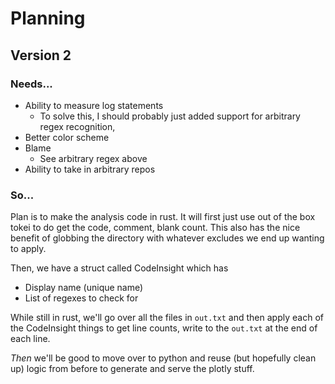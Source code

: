 # Planning

## Version 2

### Needs...

- Ability to measure log statements
    - To solve this, I should probably just added support for arbitrary regex recognition,
- Better color scheme
- Blame
    - See arbitrary regex above
- Ability to take in arbitrary repos

### So...

Plan is to make the analysis code in rust. It will first just use out of the box tokei to do get the code, comment, blank count. This also has the nice benefit of globbing the directory with whatever excludes we end up wanting to apply.

Then, we have a struct called CodeInsight which has

- Display name (unique name)
- List of regexes to check for

While still in rust, we'll go over all the files in `out.txt` and then apply each of the CodeInsight things to get line counts, write to the `out.txt` at the end of each line.

_Then_ we'll be good to move over to python and reuse (but hopefully clean up) logic from before to generate and serve the plotly stuff.

